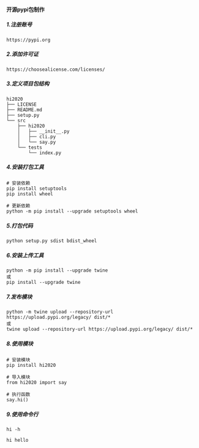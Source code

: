 #### 开源pypi包制作

##### 1.注册账号
```
https://pypi.org
```
##### 2.添加许可证
```
https://choosealicense.com/licenses/
```
##### 3.定义项目包结构
```
hi2020
├── LICENSE
├── README.md
├── setup.py
└── src
    ├── hi2020
    │   ├── __init__.py
    │   ├── cli.py
    │   └── say.py
    └── tests
        └── index.py 
```
##### 4.安装打包工具
```
# 安装依赖
pip install setuptools
pip install wheel

# 更新依赖
python -m pip install --upgrade setuptools wheel
```
##### 5.打包代码
```
python setup.py sdist bdist_wheel
```
##### 6.安装上传工具
```
python -m pip install --upgrade twine
或
pip install --upgrade twine
```
##### 7.发布模块
```
python -m twine upload --repository-url https://upload.pypi.org/legacy/ dist/*
或
twine upload --repository-url https://upload.pypi.org/legacy/ dist/*
```
##### 8.使用模块
```
# 安装模块
pip install hi2020

# 导入模块
from hi2020 import say

# 执行函数
say.hi()
```
##### 9.使用命令行
```
hi -h

hi hello
```